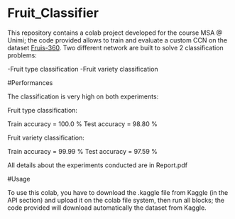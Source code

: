 # Fruit_Classifier
This repository contains a colab project developed for the course MSA @ Unimi; the code provided allows to train and evaluate a custom CCN on the dataset [Fruis-360](https://www.kaggle.com/moltean/fruits).
Two different network are built to solve 2 classification problems:

-Fruit type classification
-Fruit variety classification

#Performances

The classification is very high on both experiments:

Fruit type classification: 

Train accuracy = 100.0 %
Test accuracy = 98.80 %

Fruit variety classification:

Train accuracy = 99.99 %
Test accuracy = 97.59 %

All details about the experiments conducted are in Report.pdf

#Usage

To use this colab, you have to download the .kaggle file from Kaggle (in the API section) and upload it on the colab file system, then run all blocks; the code provided will download automatically the dataset from Kaggle.
